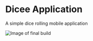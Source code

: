 # Dicee Application

A simple dice rolling mobile application

![Image of final build](https://i.imgur.com/b5TTQL3.png)
